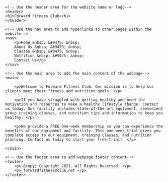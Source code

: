 <!DOCTYPE html>
<!-- This website template was created by: Md Ali-->
<html lang="en">
<head>
	<title>Forward Fitness Club</title>
	<meta charset="utf-8">
</head>
<body>

	
	<!-- Use the header area for the website name or logo-->
	<header>
	<h1>Forward Fitness Club</h1>
	</header>
	
	<!-- Use the nav area to add hyperlinks to other pages within the website-->
	<nav>
		<p>Home &nbsp; &#9475; &nbsp;
		About Us &nbsp; &#9475; &nbsp;
		Classes &nbsp; &#9475; &nbsp;
		Nutrition &nbsp; &#9475; &nbsp;
		Contact Us</p>
	</nav>
	
	<!-- Use the main area to add the main content of the webpage-->
	<main>
	
		<p>Welcome to Forward Fitness Club. Our mission is to help our clients meet their fitness and nutrition goals. </p>
		
		<p>If you have struggled with getting healthy and need the motivation and resources to make a healthy lifestyle change, contact us today. Our facility includes state-of-the-art equipment, convenient group training classes, and nutrition tips and information to keep you healthy. </p>
		
		<p>We provide a FREE one-week membership so you can experience the benefits of our equipment and facility. This one-week trial gives you complete access to our equipment, training classes, and nutrition planning. Contact us today to start your free trial!  </p>
		
	</main>
	
	<!-- Use the footer area to add webpage footer content-->
	<footer>
		<p> &copy; Copyright 2021. All Rights Reserved. </p>
		<p> forwardfitness@club.net </p>
	</footer>
	
</body>
</html>
